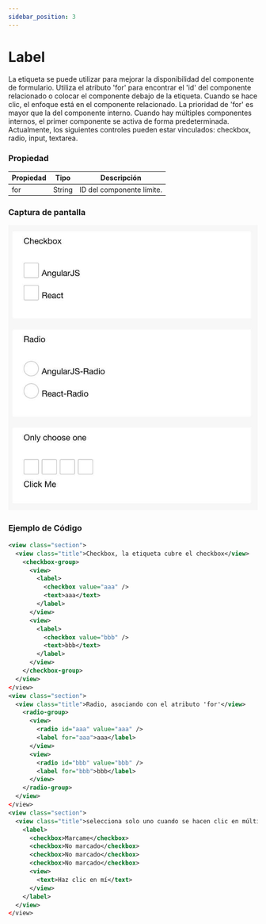 ```yaml
---
sidebar_position: 3
---
```



# Label

La etiqueta se puede utilizar para mejorar la disponibilidad del componente de formulario. Utiliza el atributo 'for' para encontrar el 'id' del componente relacionado o colocar el componente debajo de la etiqueta. Cuando se hace clic, el enfoque está en el componente relacionado. La prioridad de 'for' es mayor que la del componente interno. Cuando hay múltiples componentes internos, el primer componente se activa de forma predeterminada. Actualmente, los siguientes controles pueden estar vinculados: checkbox, radio, input, textarea.

### Propiedad

<table>
  <thead>
    <tr>
      <th>Propiedad</th>
      <th>Tipo</th>
      <th>Descripción</th>
    </tr>
  </thead>
  <tbody>
    <tr>
      <td>for</td>
      <td>String</td>
      <td>ID del componente límite.</td>
    </tr>
  </tbody>
</table>

### Captura de pantalla

![Etiquetas](../img/label.jpeg)

### Ejemplo de Código

```xml
<view class="section">
  <view class="title">Checkbox, la etiqueta cubre el checkbox</view>
    <checkbox-group>
      <view>
        <label>
          <checkbox value="aaa" />
          <text>aaa</text>
        </label>
      </view>
      <view>
        <label>
          <checkbox value="bbb" />
          <text>bbb</text>
        </label>
      </view>
    </checkbox-group>
  </view>
</view>
<view class="section">
  <view class="title">Radio, asociando con el atributo 'for'</view>
    <radio-group>
      <view>
        <radio id="aaa" value="aaa" />
        <label for="aaa">aaa</label>
      </view>
      <view>
        <radio id="bbb" value="bbb" />
        <label for="bbb">bbb</label>
      </view>
    </radio-group>
  </view>
</view>
<view class="section">
  <view class="title">selecciona solo uno cuando se hacen clic en múltiples checkboxes</view>
    <label>
      <checkbox>Marcame</checkbox>
      <checkbox>No marcado</checkbox>
      <checkbox>No marcado</checkbox>
      <checkbox>No marcado</checkbox>
      <view>
        <text>Haz clic en mí</text>
      </view>
    </label>
  </view>
</view>
```